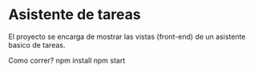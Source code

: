 # Asistente de tareas 
El proyecto se encarga de mostrar las vistas (front-end) de un asistente basico de tareas. 

Como correr?
npm install
npm start 
